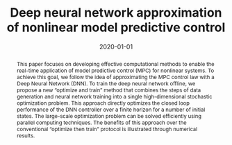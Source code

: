 ---
title: "Deep neural network approximation of nonlinear model predictive control"
tags: ['Model Predictive Control','Deep Neural Networks']
authors: ['Yankai Cao', 'R Bhushan Gopaluni']
publication_types: ['article-journal']
publication: "*IFAC-PapersOnLine 53, 11319-11324*"
abstract: "This paper focuses on developing effective computational methods to enable the real-time application of model predictive control (MPC) for nonlinear systems. To achieve this goal, we follow the idea of approximating the MPC control law with a Deep Neural Network (DNN). To train the deep neural network offline, we propose a new “optimize and train” method that combines the steps of data generation and neural network training into a single high-dimensional stochastic optimization problem. This approach directly optimizes the closed loop performance of the DNN controller over a finite horizon for a number of initial states. The large-scale optimization problem can be solved efficiently using parallel computing techniques. The benefits of this approach over the conventional “optimize then train” protocol is illustrated through numerical results."
date: "2020-01-01"
publishDate: "2020-01-01"
url_pdf: "https://dais.chbe.ubc.ca/assets/preprints/IFAC20_3818_FI.pdf"
featured: false
projects: []
slides: ""
---